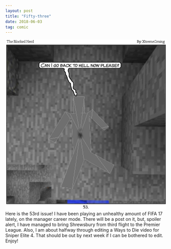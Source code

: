 ```yaml
---
layout: post
title: "Fifty-three"
date: 2018-06-03
tag: comic
---
```

<img src="/comics/comic53.png" alt="53" class="inline" />
Here is the 53rd issue! I have been playing an unhealthy amount of FIFA 17 lately, on the manager career mode. There will be a post on it, but, spoiler alert, I have managed to bring Shrewsbury from third flight to the Premier League. Also, I am about halfway through editing a Ways to Die video for Sniper Elite 4. That should be out by next week if I can be bothered to edit.
Enjoy!
